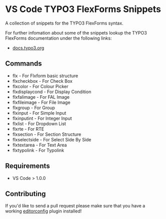 # VS Code TYPO3 FlexForms Snippets

A collection of snippets for the TYPO3 FlexForms syntax.

For further infomation about some of the snippets lookup the TYPO3 FlexForms documentation under the following links:

* [docs.typo3.org](https://docs.typo3.org/m/typo3/reference-coreapi/8.7/en-us/ApiOverview/FlexForms/Index.html)

## Commands
* flx - For Flxform basic structure
* flxcheckbox - For Check Box
* flxcolor - For Colour Picker
* flxdisplaycond - For Display Condition
* flxfalimage - For FAL Image
* flxfileimage - For File Image 
* flxgroup - For Group 
* flxinput - For Simple Input
* flxinputint - For Integer Input 
* flxlist - For Dropdown List
* flxrte - For RTE
* flxsection - For Section Structure
* flxselectside - For Select Side By Side
* flxtextarea - For Text Area
* flxtypolink - For Typolink

## Requirements

* VS Code > 1.0.0

## Contributing

If you'd like to send a pull request please make sure that you have a working [editorconfig](http://editorconfig.org) plugin installed!
